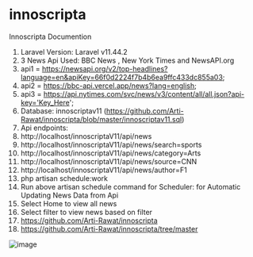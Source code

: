 # innoscripta

Innoscripta Documention

1)	Laravel Version: Laravel v11.44.2 
2)	3 News Api Used: BBC News , New York Times and NewsAPI.org
3)	api1 = https://newsapi.org/v2/top-headlines?language=en&apiKey=66f0d2224f7b4b6ea9ffc433dc855a03;
4)	api2 = https://bbc-api.vercel.app/news?lang=english;
5)	api3 = https://api.nytimes.com/svc/news/v3/content/all/all.json?api-key='Key_Here';
6)	Database: innoscriptav11 (https://github.com/Arti-Rawat/innoscripta/blob/master/innoscriptav11.sql)
7)	Api endpoints:
8)	http://localhost/innoscriptaV11/api/news
9)	http://localhost/innoscriptaV11/api/news/search=sports
10)	 http://localhost/innoscriptaV11/api/news/category=Arts
11)	 http://localhost/innoscriptaV11/api/news/source=CNN
12)	 http://localhost/innoscriptaV11/api/news/author=F1
13)	php artisan schedule:work
14)	Run above artisan schedule command for Scheduler: for Automatic Updating News Data from Api
15)	Select Home to view all news
16)	Select filter to view news based on filter
17)	https://github.com/Arti-Rawat/innoscripta
18)	https://github.com/Arti-Rawat/innoscripta/tree/master



        

 
![image](https://github.com/user-attachments/assets/c7dd1103-ae80-4ef4-a06c-34061086a6dd)
